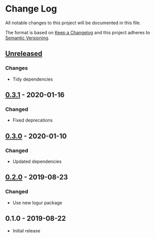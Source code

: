 # Change Log


All notable changes to this project will be documented in this file.

The format is based on [Keep a Changelog](http://keepachangelog.com/en/1.0.0/)
and this project adheres to [Semantic Versioning](http://semver.org/spec/v2.0.0.html).


## [Unreleased]

### Changes

- Tidy dependencies


## [0.3.1] - 2020-01-16

### Changed

- Fixed deprecations


## [0.3.0] - 2020-01-10

### Changed

- Updated dependencies


## [0.2.0] - 2019-08-23

### Changed

- Use new logur package


## 0.1.0 - 2019-08-22

- Initial release


[Unreleased]: https://github.com/logur/integration-invision/compare/v0.3.1...HEAD
[0.3.1]: https://github.com/logur/integration-invision/compare/v0.3.0...v0.3.1
[0.3.0]: https://github.com/logur/integration-invision/compare/v0.2.0...v0.3.0
[0.2.0]: https://github.com/logur/integration-invision/compare/v0.1.0...v0.2.0
